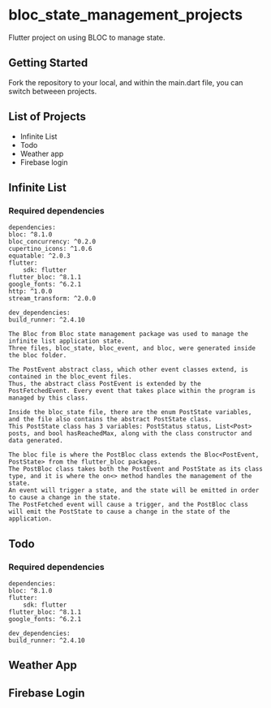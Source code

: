 # bloc_state_management_projects

Flutter project on using BLOC to manage state.

## Getting Started

Fork the repository to your local, and within the main.dart file, you can switch betweeen projects.

## List of Projects
- Infinite List
- Todo
- Weather app
- Firebase login


## Infinite List

### Required dependencies

    dependencies:
    bloc: ^8.1.0
    bloc_concurrency: ^0.2.0
    cupertino_icons: ^1.0.6
    equatable: ^2.0.3
    flutter:
        sdk: flutter
    flutter_bloc: ^8.1.1
    google_fonts: ^6.2.1
    http: ^1.0.0
    stream_transform: ^2.0.0

    dev_dependencies:
    build_runner: ^2.4.10

    The Bloc from Bloc state management package was used to manage the infinite list application state. 
    Three files, bloc_state, bloc_event, and bloc, were generated inside the bloc folder.
    
    The PostEvent abstract class, which other event classes extend, is contained in the bloc_event files. 
    Thus, the abstract class PostEvent is extended by the PostFetchedEvent. Every event that takes place within the program is managed by this class.
    
    Inside the bloc_state file, there are the enum PostState variables, and the file also contains the abstract PostState class. 
    This PostState class has 3 variables: PostStatus status, List<Post> posts, and bool hasReachedMax, along with the class constructor and data generated.
    
    The bloc file is where the PostBloc class extends the Bloc<PostEvent, PostState> from the flutter_bloc packages. 
    The PostBloc class takes both the PostEvent and PostState as its class type, and it is where the on<> method handles the management of the state. 
    An event will trigger a state, and the state will be emitted in order to cause a change in the state.
    The PostFetched event will cause a trigger, and the PostBloc class will emit the PostState to cause a change in the state of the application.
    




## Todo
### Required dependencies

    dependencies:
    bloc: ^8.1.0    
    flutter:
        sdk: flutter
    flutter_bloc: ^8.1.1
    google_fonts: ^6.2.1    

    dev_dependencies:
    build_runner: ^2.4.10


## Weather App


## Firebase Login

